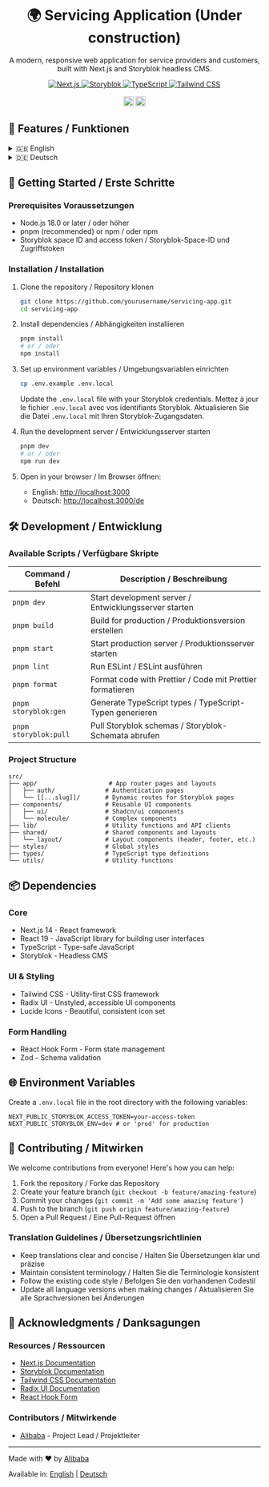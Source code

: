 <div style="text-align: center">
  <h1>🌍 Servicing Application (Under construction)</h1>
  <p>A modern, responsive web application for service providers and customers, built with Next.js and Storyblok headless CMS.</p>
  
  <div>
    <a href="https://nextjs.org/" target="_blank">
      <img src="https://img.shields.io/badge/Next.js-000000?style=for-the-badge&logo=nextdotjs&logoColor=white" alt="Next.js" />
    </a>
    <a href="https://www.storyblok.com/" target="_blank">
      <img src="https://img.shields.io/badge/Storyblok-09B3AF?style=for-the-badge&logo=storyblok&logoColor=white" alt="Storyblok" />
    </a>
    <a href="https://www.typescriptlang.org/" target="_blank">
      <img src="https://img.shields.io/badge/TypeScript-3178C6?style=for-the-badge&logo=typescript&logoColor=white" alt="TypeScript" />
    </a>
    <a href="https://tailwindcss.com/" target="_blank">
      <img src="https://img.shields.io/badge/Tailwind_CSS-38B2AC?style=for-the-badge&logo=tailwind-css&logoColor=white" alt="Tailwind CSS" />
    </a>
  </div>
  
  <div style="margin: 1rem 0;">
    <a href="#readme"><img src="https://img.shields.io/badge/EN-flag.svg?style=flat-square" alt="English" height="20"></a>
    <a href="docs/README.de.md"><img src="https://img.shields.io/badge/DE-flag.svg?style=flat-square" alt="Deutsch" height="20"></a>
  </div>
</div>

## 🌟 Features / Funktionen

<details>
<summary>🇬🇧 English</summary>

- **Multi-language Support** - Built-in support for multiple languages (English, French, German)
- **Headless CMS** - Content managed through Storyblok with real-time preview
- **Modern UI** - Built with Radix UI and Tailwind CSS for a polished look
- **Responsive Design** - Fully responsive layout that works on all device sizes
- **Authentication** - Secure user authentication and authorization flows
- **Service Management** - Browse, search, and manage service providers

</details>
<!--
<details>
<summary>🇫🇷 Français</summary>

- **Support multilingue** - Prise en charge intégrée de plusieurs langues (anglais, français, allemand)
- **CMS Headless** - Contenu géré via Storyblok avec prévisualisation en temps réel
- **Interface moderne** - Construite avec Radix UI et Tailwind CSS pour un design élégant
- **Design réactif** - Mise en page entièrement réactive sur tous les appareils
- **Authentification** - Flux d'authentification et d'autorisation sécurisés
- **Gestion des services** - Parcourez, recherchez et gérez des prestataires de services

</details>
-->
<details>
<summary>🇩🇪 Deutsch</summary>

- **Mehrsprachige Unterstützung** - Integrierte Unterstützung für mehrere Sprachen (Englisch, Französisch, Deutsch)
- **Headless CMS** - Inhalte werden über Storyblok mit Echtzeit-Vorschau verwaltet
- **Moderne Benutzeroberfläche** - Erstellt mit Radix UI und Tailwind CSS für ein poliertes Erscheinungsbild
- **Responsives Design** - Vollständig anpassbares Layout für alle Bildschirmgrößen
- **Authentifizierung** - Sichere Benutzerauthentifizierung und Autorisierungsabläufe
- **Dienstleistungsverwaltung** - Durchsuchen, suchen und verwalten Sie Dienstleister

</details>

## 🚀 Getting Started / Erste Schritte

### Prerequisites Voraussetzungen

- Node.js 18.0 or later / oder höher
- pnpm (recommended) or npm / oder npm
- Storyblok space ID and access token / Storyblok-Space-ID und Zugriffstoken

### Installation / Installation

1. Clone the repository / Repository klonen
   ```bash
   git clone https://github.com/yourusername/servicing-app.git
   cd servicing-app
   ```

2. Install dependencies / Abhängigkeiten installieren
   ```bash
   pnpm install
   # or / oder
   npm install
   ```

3. Set up environment variables / Umgebungsvariablen einrichten
   ```bash
   cp .env.example .env.local
   ```
   Update the `.env.local` file with your Storyblok credentials.
   Mettez à jour le fichier `.env.local` avec vos identifiants Storyblok.
   Aktualisieren Sie die Datei `.env.local` mit Ihren Storyblok-Zugangsdaten.

4. Run the development server / Entwicklungsserver starten
   ```bash
   pnpm dev
   # or / oder
   npm run dev
   ```

5. Open in your browser / Im Browser öffnen:
   - English: [http://localhost:3000](http://localhost:3000)
   - Deutsch: [http://localhost:3000/de](http://localhost:3000/de)

## 🛠️ Development / Entwicklung

### Available Scripts / Verfügbare Skripte

| Command / Befehl | Description / Beschreibung |
|-----------------------------|------------------------------------------|
| `pnpm dev` | Start development server / Entwicklungsserver starten |
| `pnpm build` | Build for production / Produktionsversion erstellen |
| `pnpm start` | Start production server / Produktionsserver starten |
| `pnpm lint` | Run ESLint / ESLint ausführen |
| `pnpm format` | Format code with Prettier / Code mit Prettier formatieren |
| `pnpm storyblok:gen` | Generate TypeScript types / TypeScript-Typen generieren |
| `pnpm storyblok:pull` | Pull Storyblok schemas / Storyblok-Schemata abrufen |

### Project Structure

```
src/
├── app/                    # App router pages and layouts
│   ├── auth/              # Authentication pages
│   └── [[...slug]]/       # Dynamic routes for Storyblok pages
├── components/            # Reusable UI components
│   ├── ui/                # Shadcn/ui components
│   └── molecule/          # Complex components
├── lib/                   # Utility functions and API clients
├── shared/                # Shared components and layouts
│   └── layout/            # Layout components (header, footer, etc.)
├── styles/                # Global styles
├── types/                 # TypeScript type definitions
└── utils/                 # Utility functions
```

## 📦 Dependencies

### Core
- Next.js 14 - React framework
- React 19 - JavaScript library for building user interfaces
- TypeScript - Type-safe JavaScript
- Storyblok - Headless CMS

### UI & Styling
- Tailwind CSS - Utility-first CSS framework
- Radix UI - Unstyled, accessible UI components
- Lucide Icons - Beautiful, consistent icon set

### Form Handling
- React Hook Form - Form state management
- Zod - Schema validation

## 🌐 Environment Variables

Create a `.env.local` file in the root directory with the following variables:

```env
NEXT_PUBLIC_STORYBLOK_ACCESS_TOKEN=your-access-token
NEXT_PUBLIC_STORYBLOK_ENV=dev # or 'prod' for production
```

## 🤝 Contributing / Mitwirken

We welcome contributions from everyone! Here's how you can help:

1. Fork the repository / Forke das Repository
2. Create your feature branch (`git checkout -b feature/amazing-feature`)
3. Commit your changes (`git commit -m 'Add some amazing feature'`)
4. Push to the branch (`git push origin feature/amazing-feature`)
5. Open a Pull Request / Eine Pull-Request öffnen

### Translation Guidelines / Übersetzungsrichtlinien

- Keep translations clear and concise / Halten Sie Übersetzungen klar und präzise
- Maintain consistent terminology / Halten Sie die Terminologie konsistent
- Follow the existing code style / Befolgen Sie den vorhandenen Codestil
- Update all language versions when making changes / Aktualisieren Sie alle Sprachversionen bei Änderungen

## 🙏 Acknowledgments / Danksagungen

### Resources / Ressourcen

- [Next.js Documentation](https://nextjs.org/docs)
- [Storyblok Documentation](https://www.storyblok.com/docs)
- [Tailwind CSS Documentation](https://tailwindcss.com/docs)
- [Radix UI Documentation](https://www.radix-ui.com/docs)
- [React Hook Form](https://react-hook-form.com/)

### Contributors / Mitwirkende

- [Alibaba](https://github.com/abmanaf) - Project Lead / Projektleiter

---

<div className="center">
  <p>Made with ❤️ by <a href="https://github.com/yourusername">Alibaba</a></p>
  <p>Available in: 
    <a href="#readme">English</a> | 
    <a href="docs/README.de.md">Deutsch</a>
  </p>
</div>
